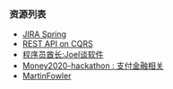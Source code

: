 ### 资源列表
* [JIRA Spring](https://jira.spring.io/secure/Dashboard.jspa)
* [REST API on CQRS](http://www.infoq.com/cn/articles/rest-api-on-cqrs)
* [程序员酋长:Joel谈软件](http://local.joelonsoftware.com/wiki/Chinese_(Simplified))
* [Money2020-hackathon : 支付金融相关](http://www.money2020.com/money2020-hackathon)
* [MartinFowler](http://martinfowler.com/articles/microservices.html)

